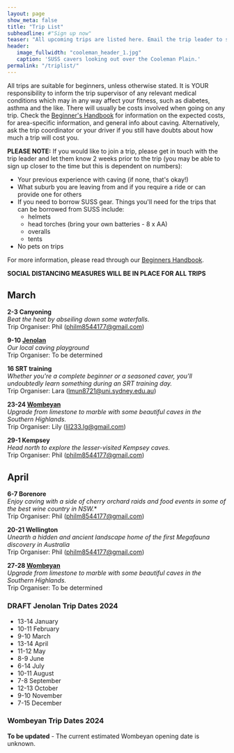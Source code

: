 ```yaml
---
layout: page
show_meta: false
title: "Trip List"
subheadline: #"Sign up now"
teaser: "All upcoming trips are listed here. Email the trip leader to sign up."
header:
   image_fullwidth: "cooleman_header_1.jpg"
   caption: 'SUSS cavers looking out over the Cooleman Plain.'
permalink: "/triplist/"
---
```


<!-- To Do convert this to auto genarage from a yaml file -->

All trips are suitable for beginners, unless otherwise stated.  It is YOUR responsibility to inform the trip supervisor of any relevant medical
conditions which may in any way affect your fitness, such as diabetes,
asthma and the like. There will usually be costs involved when going on any trip. Check the <a href="/assets/handbook.pdf">Beginner's Handbook</a>
for information on the expected costs, for area-specific information, and general info about caving. Alternatively, ask the trip coordinator or your driver
if you still have doubts about how much a trip will cost you.

**PLEASE NOTE:**
If you would like to join a trip, please get in touch with the trip leader and let them know 2 weeks prior to the trip (you may be able to sign up closer to the time but this is dependent on numbers):

-   Your previous experience with caving (if none, that's okay!)
-   What suburb you are leaving from and if you require a ride or can provide one for others
-   If you need to borrow SUSS gear. Things you'll need for the trips that can be borrowed from SUSS include:
    -   helmets
    -   head torches (bring your own batteries - 8 x AA)
    -   overalls
    -   tents
- No pets on trips

For more information, please read through our [Beginners Handbook](/assets/handbook.pdf).

**SOCIAL DISTANCING MEASURES WILL BE IN PLACE FOR ALL TRIPS**   


## March

**2-3 Canyoning**  
*Beat the heat by abseiling down some waterfalls.*  
Trip Organiser: Phil (philm8544177@gmail.com)  

**9-10 [Jenolan](/cavingareas/jenolan/)**  
*Our local caving playground*  
Trip Organiser: To be determined  

**16 SRT training**  
*Whether you're a complete beginner or a seasoned caver, you'll undoubtedly learn something during an SRT training day.*  
Trip Organiser: Lara (lmun8721@uni.sydney.edu.au)  

**23-24 [Wombeyan](/cavingareas/wombeyan/)**  
*Upgrade from limestone to marble with some beautiful caves in the Southern Highlands.*  
Trip Organiser: Lily (lil233.lg@gmail.com)  

**29-1 Kempsey**  
*Head north to explore the lesser-visited Kempsey caves.*  
Trip Organiser: Phil (philm8544177@gmail.com)  

## April

**6-7 Borenore**  
*Enjoy caving with a side of cherry orchard raids and food events in some of the best wine country in NSW.**  
Trip Organiser: Phil (philm8544177@gmail.com)  

**20-21 Wellington**  
*Unearth a hidden and ancient landscape home of the first Megafauna discovery in Australia*  
Trip Organiser: Phil (philm8544177@gmail.com)  

**27-28 [Wombeyan](/cavingareas/wombeyan/)**  
*Upgrade from limestone to marble with some beautiful caves in the Southern Highlands.*  
Trip Organiser: To be determined  


### DRAFT Jenolan Trip Dates 2024  

- 13-14 January
- 10-11 February
- 9-10 March
- 13-14 April
- 11-12 May
- 8-9 June
- 6-14 July
- 10-11 August
- 7-8 September
- 12-13 October
- 9-10 November
- 7-15 December

### Wombeyan Trip Dates 2024

**To be updated** - The current estimated Wombeyan opening date is unknown.
